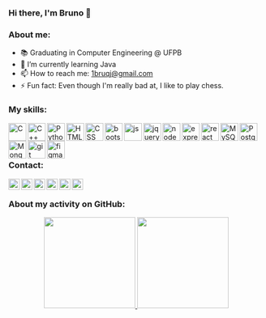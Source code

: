 ### Hi there, I'm Bruno 👋

### About me:

- 📚 Graduating in Computer Engineering @ UFPB 
- 🌱 I’m currently learning Java
- 📫 How to reach me: 1bruqj@gmail.com
- ⚡ Fun fact: Even though I'm really bad at, I like to play chess.

### My skills:

<img align="left" alt="C" width="35px" src="https://cdn.jsdelivr.net/gh/devicons/devicon/icons/c/c-original.svg">
<img align="left" alt="C++" width="35px" src="https://cdn.jsdelivr.net/gh/devicons/devicon/icons/cplusplus/cplusplus-original.svg">
<img align="left" alt="Python" width="35px" src="https://cdn.jsdelivr.net/gh/devicons/devicon/icons/python/python-original.svg">
<img align="left" alt="HTML" width="35px" src="https://cdn.jsdelivr.net/gh/devicons/devicon/icons/html5/html5-original.svg" >
<img align="left" alt="CSS" width="35px" src="https://cdn.jsdelivr.net/gh/devicons/devicon/icons/css3/css3-original.svg">
<img align="left" alt="bootstrap" width="35px" src="https://cdn.jsdelivr.net/gh/devicons/devicon/icons/bootstrap/bootstrap-original.svg">
<img align="left" alt="js" width="35px" src="https://cdn.jsdelivr.net/gh/devicons/devicon/icons/javascript/javascript-original.svg">
<img align="left" alt="jquery" width="35px" src="https://cdn.jsdelivr.net/gh/devicons/devicon/icons/jquery/jquery-original.svg">
<img align="left" alt="nodedotjs" width="35px" src="https://cdn.jsdelivr.net/gh/devicons/devicon/icons/nodejs/nodejs-original.svg">
<img align="left" alt="express" width="35px" src="https://cdn.jsdelivr.net/gh/devicons/devicon/icons/express/express-original.svg">
<img align="left" alt="react" width="35px" src="https://cdn.jsdelivr.net/gh/devicons/devicon/icons/react/react-original.svg" >
<img align="left" alt="MySQL" width="35px" src="https://cdn.jsdelivr.net/gh/devicons/devicon/icons/mysql/mysql-original.svg">
<img align="left" alt="PostgreSQL" width="35px" src="https://cdn.jsdelivr.net/gh/devicons/devicon/icons/postgresql/postgresql-original.svg">
<img align="left" alt="MongoDB" width="35px" src="https://cdn.jsdelivr.net/gh/devicons/devicon/icons/mongodb/mongodb-original.svg">
<img align="left" alt="git" width="35px" src="https://cdn.jsdelivr.net/gh/devicons/devicon/icons/git/git-original.svg" >
<img align="left" alt="figma" width="35px" src="https://cdn.jsdelivr.net/gh/devicons/devicon/icons/figma/figma-original.svg" >

<br />
<br />
<br />

### Contact:
[<img align="left" alt="Gmail" width="22px" src="https://cdn-icons-png.flaticon.com/512/732/732200.png"/>](mailto:1bruqj@gmail.com)
[<img align="left" alt="LinkedIn" width="22px" src="https://cdn-icons.flaticon.com/png/512/3536/premium/3536505.png?token=exp=1658243410~hmac=a4d908744f726f04238e856e1da78028"/>](https://www.linkedin.com/in/bruqj/)
[<img align="left" alt="Steam" width="22px" src="https://cdn-icons.flaticon.com/png/512/3670/premium/3670233.png?token=exp=1658243502~hmac=72938bcca9aa32c7ded9acf623127c33"/>](https://steamcommunity.com/id/bruqj/)
[<img align="left" alt="Facebook" width="22px" src="https://cdn-icons-png.flaticon.com/512/733/733547.png"/>](https://www.facebook.com/bruqj)
[<img align="left" alt="Instagram" width="22px" src="https://cdn-icons-png.flaticon.com/512/174/174855.png"/>](https://www.instagram.com/bruqj/)
[<img align="left" alt="Twitter" width="22px" src="https://cdn-icons-png.flaticon.com/512/733/733579.png"/>](https://twitter.com/bruqj)


<br />

### About my activity on GitHub:

<div align="center">
  <a href="https://github.com/brunoricky">
  <img height="180em" src="https://github-readme-stats.vercel.app/api?username=brunoricky&show_icons=true&theme=dark&include_all_commits=true&count_private=true"/>
  <img height="180em" src="https://github-readme-stats.vercel.app/api/top-langs/?username=brunoricky&layout=compact&langs_count=8&theme=dark"/>
</div>
<br /><br />
